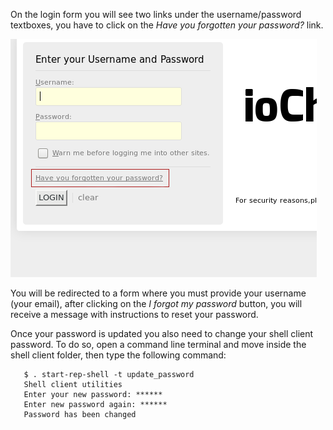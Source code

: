 On the login form you will see two links under the username/password textboxes, you have to click on the *Have you forgotten your password?* link. 

![Reset password link](/general/images/reset-password.png)

You will be redirected to a form where you must provide your username (your email), after clicking on the *I forgot my password* button, you will receive a message with instructions to reset your password.

Once your password is updated you also need to change your shell client password. To do so, open a command line terminal and move inside the shell client folder, then type the following command:

```shell
   $ . start-rep-shell -t update_password
   Shell client utilities
   Enter your new password: ******
   Enter new password again: ******
   Password has been changed
```
